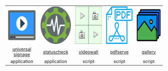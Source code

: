 <table style="width: 100%">
    <tr style="text-align: center; vertical-align: middle; margin: auto; width: 100%">
    <td><a href="https://github.com/divisionbyinfinity/universal_signage"><img src="universal-signage.svg" alt="usign" width="120" height="120"></a></td>
    <td><a href="https://github.com/divisionbyinfinity/statuscheck"><img src="statuschecker.svg" alt="statcheck" width="120" height="120"></a></td>
    <td><a href="https://github.com/divisionbyinfinity/videowall"><img src="videowall.svg" alt="vidwall" width="120" height="120"></a></td>
    <td><a href="https://github.com/divisionbyinfinity/pdfserve"><img src="pdfserve.svg" alt="pdfsrv" width="120" height="120"></a></td>
    <td><a href="https://github.com/divisionbyinfinity/gallery"><img src="gallery.svg" alt="gallery" width="120" height="120"></a></td>
  </tr>
    <tr style="text-align: center; margin: auto;width: 100%;">
    <td style="width: 250"><a href="https://github.com/divisionbyinfinity/universal_signage">universal signage</a></td>
    <td style="width: 250"><a href="https://github.com/divisionbyinfinity/statuscheck">statuscheck</a></td>
    <td style="width: 250"><a href="https://github.com/divisionbyinfinity/videowall">videowall</a></td>
    <td style="width: 250"><a href="https://github.com/divisionbyinfinity/pdfserve">pdfserve</a></td>
    <td style="width: 250"><a href="https://github.com/divisionbyinfinity/gallery">gallery</a></td>
  </tr>
    <tr style="text-align: center; margin: auto;width: 100%">
    <td>application</td>
    <td>application</td>
    <td>script</td>
    <td>script</td>
    <td>script</td>
  </tr>
</table>
